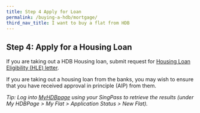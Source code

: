```yaml
---
title: Step 4 Apply for Loan
permalink: /buying-a-hdb/mortgage/
third_nav_title: I want to buy a flat from HDB
---
```


## Step 4: Apply for a Housing Loan

If you are taking out a HDB Housing loan, submit request for [Housing Loan Eligibility (HLE) letter](https://services2.hdb.gov.sg/webapp/BP27AWHLEApplication/BP27SHome).

If you are taking out a housing loan from the banks, you may wish to ensure that you have received approval in principle (AIP) from them.

<em>Tip: Log into [MyHDBpage](http://www.hdb.gov.sg/MyHDBPage) using your SingPass to retrieve the results (under My HDBPage > My Flat > Application Status > New Flat).</em>
